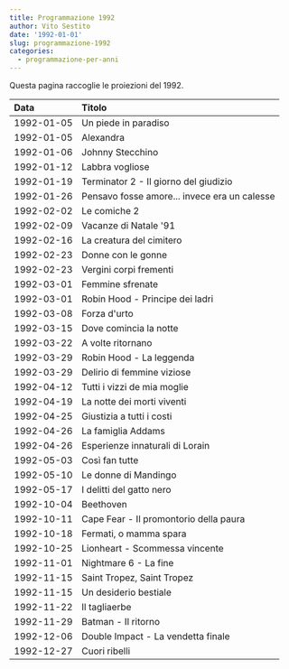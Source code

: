 ```yaml
---
title: Programmazione 1992
author: Vito Sestito
date: '1992-01-01'
slug: programmazione-1992
categories:
  - programmazione-per-anni
---
```



Questa pagina raccoglie le proiezioni del 1992.






|Data       |Titolo                                       |
|:----------|:--------------------------------------------|
|1992-01-05 |Un piede in paradiso                         |
|1992-01-05 |Alexandra                                    |
|1992-01-06 |Johnny Stecchino                             |
|1992-01-12 |Labbra vogliose                              |
|1992-01-19 |Terminator 2 - Il giorno del giudizio        |
|1992-01-26 |Pensavo fosse amore... invece era un calesse |
|1992-02-02 |Le comiche 2                                 |
|1992-02-09 |Vacanze di Natale '91                        |
|1992-02-16 |La creatura del cimitero                     |
|1992-02-23 |Donne con le gonne                           |
|1992-02-23 |Vergini corpi frementi                       |
|1992-03-01 |Femmine sfrenate                             |
|1992-03-01 |Robin Hood - Principe dei ladri              |
|1992-03-08 |Forza d'urto                                 |
|1992-03-15 |Dove comincia la notte                       |
|1992-03-22 |A volte ritornano                            |
|1992-03-29 |Robin Hood - La leggenda                     |
|1992-03-29 |Delirio di femmine viziose                   |
|1992-04-12 |Tutti i vizzi de mia moglie                  |
|1992-04-19 |La notte dei morti viventi                   |
|1992-04-25 |Giustizia a tutti i costi                    |
|1992-04-26 |La famiglia Addams                           |
|1992-04-26 |Esperienze innaturali di Lorain              |
|1992-05-03 |Così fan tutte                               |
|1992-05-10 |Le donne di Mandingo                         |
|1992-05-17 |I delitti del gatto nero                     |
|1992-10-04 |Beethoven                                    |
|1992-10-11 |Cape Fear - Il promontorio della paura       |
|1992-10-18 |Fermati, o mamma spara                       |
|1992-10-25 |Lionheart - Scommessa vincente               |
|1992-11-01 |Nightmare 6 - La fine                        |
|1992-11-15 |Saint Tropez, Saint Tropez                   |
|1992-11-15 |Un desiderio bestiale                        |
|1992-11-22 |Il tagliaerbe                                |
|1992-11-29 |Batman - Il ritorno                          |
|1992-12-06 |Double Impact - La vendetta finale           |
|1992-12-27 |Cuori ribelli                                |

